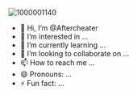 ![1000001140](https://github.com/user-attachments/assets/f7c34300-961a-409e-be7f-995163aea148)
- 👋 Hi, I’m @Aftercheater
- 👀 I’m interested in ...
- 🌱 I’m currently learning ...
- 💞️ I’m looking to collaborate on ...
- 📫 How to reach me ...
- 😄 Pronouns: ...
- ⚡ Fun fact: ...

<!---
Aftercheater/Aftercheater is a ✨ special ✨ repository because its `README.md` (this file) appears on your GitHub profile.
You can click the Preview link to take a look at your changes.
--->
